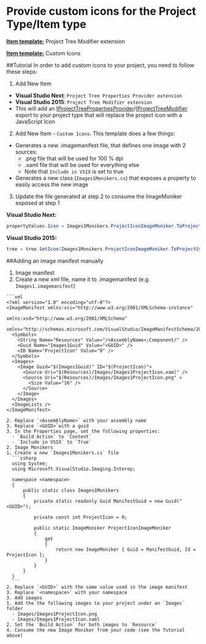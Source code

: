 Provide custom icons for the Project Type/Item type
===================================================
**[Item template:](../extensibility/project_item_templates.md)** Project Tree Modifier extension

**[Item template:](../extensibility/project_item_templates.md)** Custom Icons

##Tutorial
In order to add custom icons to your project, you need to follow these steps:

1. Add New Item
  - **Visual Studio Next**: `Project Tree Properties Provider extension`
  - **Visual Studio 2015**: `Project Tree Modifier extension`
  - This will add an [IProjectTreePropertiesProvider](../extensibility/IProjectTreePropertiesProvider)/[IProjectTreeModifier](../extensibility/IProjectTreeModifier.md) export to your project type that will replace the project icon with a JavaScript Icon
2. Add New Item - `Custom Icons`. This template does a few things:
  - Generates a new .imagemanifest file, that defines one image with 2 sources:
    - .png file that will be used for 100 % dpi
    - .xaml file that will be used for everything else
    - Note that `Include in VSIX` is set to true
  - Generates a new class (`Images1Monikers.cs`) that exposes a property to easily access the new image
3. Update the file generated at step 2 to consume the ImageMoniker exposed at step 1

**Visual Studio Next:**
  ```csharp
  propertyValues.Icon = Images1Monikers.ProjectIconImageMoniker.ToProjectSystemType();
  ```

**Visual Studio 2015:**
  ```csharp
  tree = tree.SetIcon(Images1Monikers.ProjectIconImageMoniker.ToProjectSystemType());
  ```

##Adding an image manifest manually
1. Image manifest
  1. Create a new xml file, name it to .imagemanifest (e.g. `Images1.imagemanifest`)
  
    ```xml
    <?xml version="1.0" encoding="utf-8"?>
    <ImageManifest xmlns:xsi="http://www.w3.org/2001/XMLSchema-instance"
                               xmlns:xsd="http://www.w3.org/2001/XMLSchema"
                               xmlns="http://schemas.microsoft.com/VisualStudio/ImageManifestSchema/2014">
      <Symbols>
        <String Name="Resources" Value="/<AssemblyName>;Component/" />
        <Guid Name="Images1Guid" Value="<GUID>" />
        <ID Name="ProjectIcon" Value="0" />
      </Symbols>
      <Images>
        <Image Guid="$(Images1Guid)" ID="$(ProjectIcon)">
          <Source Uri="$(Resources)/Images/Images1ProjectIcon.xaml" />
          <Source Uri="$(Resources)/Images/Images1ProjectIcon.png" >
            <Size Value="16" />
          </Source>  
        </Image>
      </Images>
      <ImageLists />
    </ImageManifest>
  ```
  2. Replace `<AssemblyName>` with your assembly name 
  3. Replace `<GUID>`with a guid
  3. In the Properties page, set the following properties:
    - `Build Action` to `Content`
    - `Include in VSIX` to `True`
2. Image Monikers
  1. Create a new `Images1Monikers.cs` file
    ```csharp
    using System;
    using Microsoft.VisualStudio.Imaging.Interop;
    
    namespace <namespace>
    {
        public static class Images1Monikers
        {
            private static readonly Guid ManifestGuid = new Guid("<GUID>");
    
            private const int ProjectIcon = 0;
    
            public static ImageMoniker ProjectIconImageMoniker
            {
                get
                {
                    return new ImageMoniker { Guid = ManifestGuid, Id = ProjectIcon };
                }
            }
        }
    }
    ```
  2. Replace `<GUID>` with the same value used in the image manifest
  3. Replace `<namespace>` with your namespace
3. Add images
  1. Add the the following images to your project under an `Images` folder
    - Images/Images1ProjectIcon.png
    - Images/Images1ProjectIcon.xaml
  2. Set the `Build Action` for both images to `Resource`
4. Consume the new Image Moniker from your code (see the Tutorial above)
